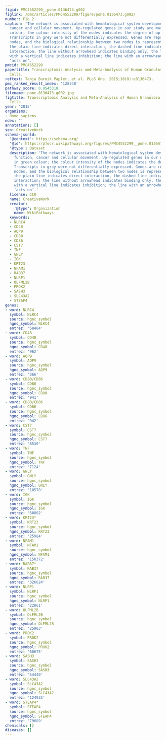```yaml
---
figid: PMC4552299__pone.0136473.g002
figlink: /pmc/articles/PMC4552299/figure/pone.0136473.g002/
number: Fig 2
caption: 'The network is associated with hematological system development and function,
  cancer and cellular movement. Up-regulated genes in our study are marked in green
  colour; the colour intensity of the nodes indicates the degree of up-regulation.
  Transcripts in grey were not differentially expressed. Genes are represented as
  nodes, and the biological relationship between two nodes is represented as a line:
  the plain line indicates direct interaction, the dashed line indicates indirect
  interaction; the line without arrowhead indicates binding only, the line finishing
  with a vertical line indicates inhibition; the line with an arrowhead indicates
  ‘acts on’.'
pmcid: PMC4552299
papertitle: Transcriptomic Analysis and Meta-Analysis of Human Granulosa and Cumulus
  Cells.
reftext: Tanja Burnik Papler, et al. PLoS One. 2015;10(8):e0136473.
pmc_ranked_result_index: '128340'
pathway_score: 0.8545318
filename: pone.0136473.g002.jpg
figtitle: Transcriptomic Analysis and Meta-Analysis of Human Granulosa and Cumulus
  Cells
year: '2015'
organisms:
- Homo sapiens
ndex: ''
annotations: []
seo: CreativeWork
schema-jsonld:
  '@context': https://schema.org/
  '@id': https://pfocr.wikipathways.org/figures/PMC4552299__pone.0136473.g002.html
  '@type': Dataset
  description: 'The network is associated with hematological system development and
    function, cancer and cellular movement. Up-regulated genes in our study are marked
    in green colour; the colour intensity of the nodes indicates the degree of up-regulation.
    Transcripts in grey were not differentially expressed. Genes are represented as
    nodes, and the biological relationship between two nodes is represented as a line:
    the plain line indicates direct interaction, the dashed line indicates indirect
    interaction; the line without arrowhead indicates binding only, the line finishing
    with a vertical line indicates inhibition; the line with an arrowhead indicates
    ‘acts on’.'
  license: CC0
  name: CreativeWork
  creator:
    '@type': Organization
    name: WikiPathways
  keywords:
  - NLRC4
  - CD48
  - AQP9
  - CD80
  - CD86
  - CST7
  - TNF
  - GNLY
  - IGK
  - KRT23
  - NFAM1
  - RAB37
  - NLRP1
  - OLFML2B
  - PROK2
  - SASH3
  - SLC43A2
  - STEAP4
genes:
- word: NLRC4
  symbol: NLRC4
  source: hgnc_symbol
  hgnc_symbol: NLRC4
  entrez: '58484'
- word: CD48
  symbol: CD48
  source: hgnc_symbol
  hgnc_symbol: CD48
  entrez: '962'
- word: AQP9
  symbol: AQP9
  source: hgnc_symbol
  hgnc_symbol: AQP9
  entrez: '366'
- word: CD80/CD86
  symbol: CD80
  source: hgnc_symbol
  hgnc_symbol: CD80
  entrez: '941'
- word: CD80/CD86
  symbol: CD86
  source: hgnc_symbol
  hgnc_symbol: CD86
  entrez: '942'
- word: CST7
  symbol: CST7
  source: hgnc_symbol
  hgnc_symbol: CST7
  entrez: '8530'
- word: TNF
  symbol: TNF
  source: hgnc_symbol
  hgnc_symbol: TNF
  entrez: '7124'
- word: GNLY
  symbol: GNLY
  source: hgnc_symbol
  hgnc_symbol: GNLY
  entrez: '10578'
- word: IGK
  symbol: IGK
  source: hgnc_symbol
  hgnc_symbol: IGK
  entrez: '50802'
- word: KRT23*
  symbol: KRT23
  source: hgnc_symbol
  hgnc_symbol: KRT23
  entrez: '25984'
- word: NFAM1
  symbol: NFAM1
  source: hgnc_symbol
  hgnc_symbol: NFAM1
  entrez: '150372'
- word: RAB37*
  symbol: RAB37
  source: hgnc_symbol
  hgnc_symbol: RAB37
  entrez: '326624'
- word: NLRP1
  symbol: NLRP1
  source: hgnc_symbol
  hgnc_symbol: NLRP1
  entrez: '22861'
- word: OLFML2B
  symbol: OLFML2B
  source: hgnc_symbol
  hgnc_symbol: OLFML2B
  entrez: '25903'
- word: PROK2
  symbol: PROK2
  source: hgnc_symbol
  hgnc_symbol: PROK2
  entrez: '60675'
- word: SASH3
  symbol: SASH3
  source: hgnc_symbol
  hgnc_symbol: SASH3
  entrez: '54440'
- word: SLC43A2
  symbol: SLC43A2
  source: hgnc_symbol
  hgnc_symbol: SLC43A2
  entrez: '124935'
- word: STEAP4*
  symbol: STEAP4
  source: hgnc_symbol
  hgnc_symbol: STEAP4
  entrez: '79689'
chemicals: []
diseases: []
---
```

